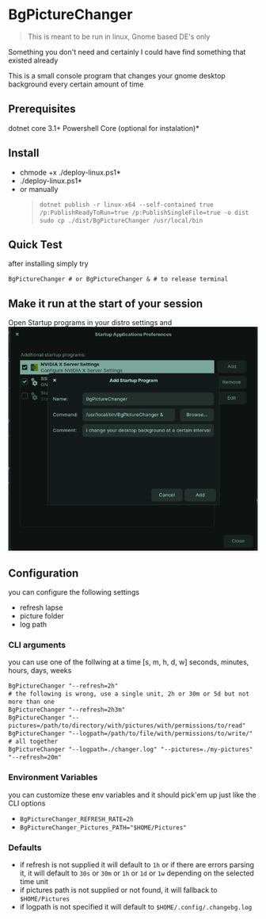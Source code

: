 # BgPictureChanger

> This is meant to be run in linux, Gnome based DE's only

Something you don't need and certainly I could have find something that existed already

This is a small console program that changes your gnome desktop background every certain amount of time

## Prerequisites
dotnet core 3.1+
Powershell Core (optional for instalation)*

## Install
- chmode +x ./deploy-linux.ps1*
- ./deploy-linux.ps1*
- or manually
    > ```
    > dotnet publish -r linux-x64 --self-contained true /p:PublishReadyToRun=true /p:PublishSingleFile=true -o dist
    > sudo cp ./dist/BgPictureChanger /usr/local/bin
    > ```


## Quick Test
after installing simply try
```
BgPictureChanger # or BgPictureChanger & # to release terminal
```


## Make it run at the start of your session

Open Startup programs in your distro settings and 
![Startup Programs](./setup-in-ubuntu.png)

## Configuration
you can configure the following settings
- refresh lapse
- picture folder
- log path

### CLI arguments
you can use one of the follwing at a time [s, m, h, d, w] seconds, minutes, hours, days, weeks
```
BgPictureChanger "--refresh=2h" 
# the following is wrong, use a single unit, 2h or 30m or 5d but not more than one
BgPictureChanger "--refresh=2h3m"
BgPictureChanger "--pictures=/path/to/directory/with/pictures/with/permissions/to/read"
BgPictureChanger "--logpath=/path/to/file/with/permissions/to/write/"
# all together
BgPictureChanger "--logpath=./changer.log" "--pictures=./my-pictures" "--refresh=20m"
```

### Environment Variables
you can customize these env variables and it should pick'em up just like the CLI options
- `BgPictureChanger_REFRESH_RATE=2h`
- `BgPictureChanger_Pictures_PATH="$HOME/Pictures"`


### Defaults
- if refresh is not supplied it will default to `1h` or if there are errors parsing it, it will default to `30s` or `30m` or `1h` or `1d` or `1w` depending on the selected time unit
- if pictures path is not supplied or not found, it will fallback to `$HOME/Pictures`
- if logpath is not specified it will default to `$HOME/.config/.changebg.log`
